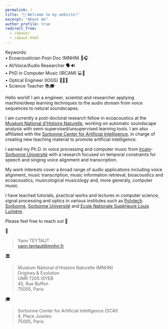 ```yaml
---
permalink: /
title: "👋 Welcome to my website!"
excerpt: "About me"
author_profile: true
redirect_from: 
  - /about/
  - /about.html
---
```


Keywords: \
• Ecoacoustician Post-Doc (MNHN) 🌿🎧  \
• AI/Voice/Audio Researcher 🗣️🔊  \
• PhD in Computer Music (IRCAM) 💻🎵  \
• Optical Engineer (IOGS) 👨‍💻🔭  \
• Science Teacher 📚🎓 

Hello world! I am a engineer, scientist and researcher applying machine/deep learning techniques to the audio domain from voice sequences to natural soundscapes. 

I am currently a post-doctoral research fellow in ecoacoustics at the [Muséum National d'Histoire Naturelle](https://www.mnhn.fr/), working on automatic soundscape analysis with semi-supervised/unsupervised learning tools. I am also affiliated with the [Sorbonne Center for Artificial Intelligence](https://scai.sorbonne-universite.fr/), in charge of creating new teaching material to promote artificial intelligence.  

I earned my Ph.D. in voice processing and computer music from [Ircam](https://www.ircam.fr/)-[Sorbonne Université](https://www.sorbonne-universite.fr/)  with a research focused on temporal constraints for speech and singing voice alignment and transcription.

My work interests cover a broad range of audio applications including voice alignment, music transcription, music information retrieval, bioacoustics and ecoacoustics, musicological musicology and, more generaly, computer music.

I have teached tutorials, practical works and lectures in computer science, signal processing and optics in various institutes such as [Polytech Sorbonne](https://www.polytech.sorbonne-universite.fr/), [Sorbonne Université](https://www.sorbonne-universite.fr/) and [Ecole Nationale Supérieure Louis Lumière](https://www.ens-louis-lumiere.fr/formations/formation-initiale/master-photographie/).

Please feel free to reach out 🙂 

📧 
> Yann TEYTAUT  
> yann.teytaut@mnhn.fr  

🏛️ 
> Muséum National d'Histoire Naturelle (MNHN) \
> Origines & Evolution \
> UMR 7205 ISYEB \
> 45, Rue Buffon \
> 75005, Paris

🎓 
> Sorbonne Center for Artificial Intelligence (SCAI) \
> 4, Place Jussieu \
> 75005, Paris  

